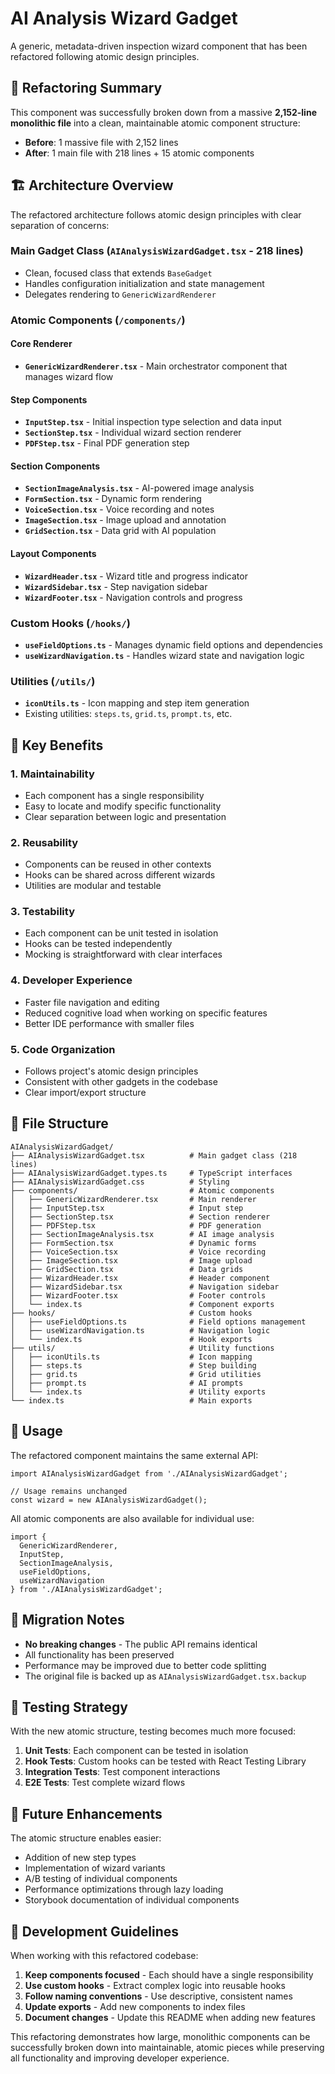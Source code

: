 # AI Analysis Wizard Gadget

A generic, metadata-driven inspection wizard component that has been refactored following atomic design principles.

## 🚀 Refactoring Summary

This component was successfully broken down from a massive **2,152-line monolithic file** into a clean, maintainable atomic component structure:

- **Before**: 1 massive file with 2,152 lines
- **After**: 1 main file with 218 lines + 15 atomic components

## 🏗️ Architecture Overview

The refactored architecture follows atomic design principles with clear separation of concerns:

### Main Gadget Class (`AIAnalysisWizardGadget.tsx` - 218 lines)
- Clean, focused class that extends `BaseGadget`
- Handles configuration initialization and state management
- Delegates rendering to `GenericWizardRenderer`

### Atomic Components (`/components/`)

#### Core Renderer
- **`GenericWizardRenderer.tsx`** - Main orchestrator component that manages wizard flow

#### Step Components
- **`InputStep.tsx`** - Initial inspection type selection and data input
- **`SectionStep.tsx`** - Individual wizard section renderer
- **`PDFStep.tsx`** - Final PDF generation step

#### Section Components
- **`SectionImageAnalysis.tsx`** - AI-powered image analysis
- **`FormSection.tsx`** - Dynamic form rendering
- **`VoiceSection.tsx`** - Voice recording and notes
- **`ImageSection.tsx`** - Image upload and annotation
- **`GridSection.tsx`** - Data grid with AI population

#### Layout Components
- **`WizardHeader.tsx`** - Wizard title and progress indicator
- **`WizardSidebar.tsx`** - Step navigation sidebar
- **`WizardFooter.tsx`** - Navigation controls and progress

### Custom Hooks (`/hooks/`)
- **`useFieldOptions.ts`** - Manages dynamic field options and dependencies
- **`useWizardNavigation.ts`** - Handles wizard state and navigation logic

### Utilities (`/utils/`)
- **`iconUtils.ts`** - Icon mapping and step item generation
- Existing utilities: `steps.ts`, `grid.ts`, `prompt.ts`, etc.

## 🎯 Key Benefits

### 1. **Maintainability**
- Each component has a single responsibility
- Easy to locate and modify specific functionality
- Clear separation between logic and presentation

### 2. **Reusability**
- Components can be reused in other contexts
- Hooks can be shared across different wizards
- Utilities are modular and testable

### 3. **Testability**
- Each component can be unit tested in isolation
- Hooks can be tested independently
- Mocking is straightforward with clear interfaces

### 4. **Developer Experience**
- Faster file navigation and editing
- Reduced cognitive load when working on specific features
- Better IDE performance with smaller files

### 5. **Code Organization**
- Follows project's atomic design principles
- Consistent with other gadgets in the codebase
- Clear import/export structure

## 📁 File Structure

```
AIAnalysisWizardGadget/
├── AIAnalysisWizardGadget.tsx          # Main gadget class (218 lines)
├── AIAnalysisWizardGadget.types.ts     # TypeScript interfaces
├── AIAnalysisWizardGadget.css          # Styling
├── components/                         # Atomic components
│   ├── GenericWizardRenderer.tsx       # Main renderer
│   ├── InputStep.tsx                   # Input step
│   ├── SectionStep.tsx                 # Section renderer
│   ├── PDFStep.tsx                     # PDF generation
│   ├── SectionImageAnalysis.tsx        # AI image analysis
│   ├── FormSection.tsx                 # Dynamic forms
│   ├── VoiceSection.tsx                # Voice recording
│   ├── ImageSection.tsx                # Image upload
│   ├── GridSection.tsx                 # Data grids
│   ├── WizardHeader.tsx                # Header component
│   ├── WizardSidebar.tsx               # Navigation sidebar
│   ├── WizardFooter.tsx                # Footer controls
│   └── index.ts                        # Component exports
├── hooks/                              # Custom hooks
│   ├── useFieldOptions.ts              # Field options management
│   ├── useWizardNavigation.ts          # Navigation logic
│   └── index.ts                        # Hook exports
├── utils/                              # Utility functions
│   ├── iconUtils.ts                    # Icon mapping
│   ├── steps.ts                        # Step building
│   ├── grid.ts                         # Grid utilities
│   ├── prompt.ts                       # AI prompts
│   └── index.ts                        # Utility exports
└── index.ts                            # Main exports
```

## 🔧 Usage

The refactored component maintains the same external API:

```tsx
import AIAnalysisWizardGadget from './AIAnalysisWizardGadget';

// Usage remains unchanged
const wizard = new AIAnalysisWizardGadget();
```

All atomic components are also available for individual use:

```tsx
import { 
  GenericWizardRenderer,
  InputStep,
  SectionImageAnalysis,
  useFieldOptions,
  useWizardNavigation 
} from './AIAnalysisWizardGadget';
```

## 🚦 Migration Notes

- **No breaking changes** - The public API remains identical
- All functionality has been preserved
- Performance may be improved due to better code splitting
- The original file is backed up as `AIAnalysisWizardGadget.tsx.backup`

## 🧪 Testing Strategy

With the new atomic structure, testing becomes much more focused:

1. **Unit Tests**: Each component can be tested in isolation
2. **Hook Tests**: Custom hooks can be tested with React Testing Library
3. **Integration Tests**: Test component interactions
4. **E2E Tests**: Test complete wizard flows

## 🔮 Future Enhancements

The atomic structure enables easier:
- Addition of new step types
- Implementation of wizard variants
- A/B testing of individual components
- Performance optimizations through lazy loading
- Storybook documentation of individual components

## 📝 Development Guidelines

When working with this refactored codebase:

1. **Keep components focused** - Each should have a single responsibility
2. **Use custom hooks** - Extract complex logic into reusable hooks
3. **Follow naming conventions** - Use descriptive, consistent names
4. **Update exports** - Add new components to index files
5. **Document changes** - Update this README when adding new features

This refactoring demonstrates how large, monolithic components can be successfully broken down into maintainable, atomic pieces while preserving all functionality and improving developer experience.